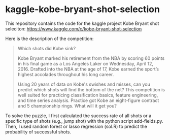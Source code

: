kaggle-kobe-bryant-shot-selection
=================================

This repository contains the code for the kaggle project Kobe Bryant shot seleciton: 
https://www.kaggle.com/c/kobe-bryant-shot-selection

Here is the description of the competition:

>Which shots did Kobe sink?
>
>Kobe Bryant marked his retirement from the NBA by scoring 60 points in his final game as a Los Angeles Laker on Wednesday, April 12, 2016. Drafted into the NBA at the age of 17, Kobe earned the sport’s highest accolades throughout his long career.
>
>Using 20 years of data on Kobe's swishes and misses, can you predict which shots will find the bottom of the net? This competition is well suited for practicing classification basics, feature engineering, and time series analysis. Practice got Kobe an eight-figure contract and 5 championship rings. What will it get you?


To solve the puzzle, I first calculated the success rate of all shots or a specific type of shots (e.g., jump shot) with the python script add-fields.py. Then, I used random forest or lasso regression (sol.R) to predict the probability of successful shots.
